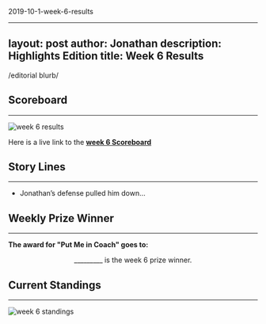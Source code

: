 2019-10-1-week-6-results

---
layout: post
author: Jonathan
description: Highlights Edition
title: Week 6 Results
---
/editorial blurb/

## Scoreboard
---
<img class="center" src="/assets/results/wr6.png" alt="week 6 results">

Here is a live link to the **[week 6 Scoreboard](https://fantasy.espn.com/football/league/scoreboard?leagueId=215530&matchupPeriodId=6)**


## Story Lines
---
- Jonathan’s defense pulled him down… 

## Weekly Prize Winner
---
**The award for "Put Me in Coach" goes to:**

<p  class="callout" align="center"> _________ is the week 6 prize winner.</p>

## Current Standings
---

<img class="center" src="/assets/results/ws6.png" alt="week 6 standings">
